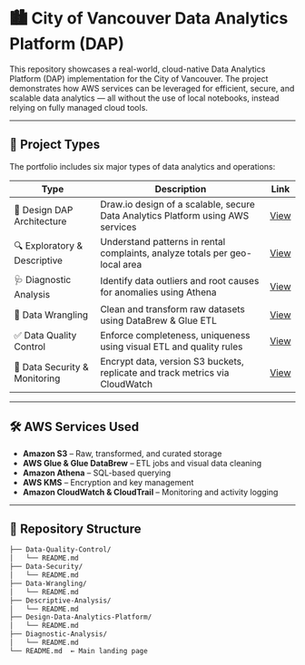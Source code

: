 # 🏙️ City of Vancouver Data Analytics Platform (DAP)

This repository showcases a real-world, cloud-native Data Analytics Platform (DAP) implementation for the City of Vancouver. The project demonstrates how AWS services can be leveraged for efficient, secure, and scalable data analytics — all without the use of local notebooks, instead relying on fully managed cloud tools.

---

## 🚀 Project Types

The portfolio includes six major types of data analytics and operations:

| Type                           | Description                                                                                          | Link |
|--------------------------------|------------------------------------------------------------------------------------------------------|------|
| 🧱 Design DAP Architecture      | Draw.io design of a scalable, secure Data Analytics Platform using AWS services                    | [View](./Design-Data-Analytics-Platform/README.md) |
| 🔍 Exploratory & Descriptive   | Understand patterns in rental complaints, analyze totals per geo-local area                         | [View](./Descriptive-Analysis/README.md) |
| 🩺 Diagnostic Analysis          | Identify data outliers and root causes for anomalies using Athena                                   | [View](./Diagnostic-Analysis/README.md) |
| 🧹 Data Wrangling               | Clean and transform raw datasets using DataBrew & Glue ETL                                          | [View](./Data-Wrangling/README.md) |
| ✅ Data Quality Control         | Enforce completeness, uniqueness using visual ETL and quality rules                                 | [View](./Data-Quality-Control/README.md) |
| 🔐 Data Security & Monitoring   | Encrypt data, version S3 buckets, replicate and track metrics via CloudWatch                        | [View](./Data-Security/README.md) |

---

## 🛠️ AWS Services Used

- **Amazon S3** – Raw, transformed, and curated storage
- **AWS Glue & Glue DataBrew** – ETL jobs and visual data cleaning
- **Amazon Athena** – SQL-based querying
- **AWS KMS** – Encryption and key management
- **Amazon CloudWatch & CloudTrail** – Monitoring and activity logging

---

## 📂 Repository Structure

```bash
├── Data-Quality-Control/
│   └── README.md
├── Data-Security/
│   └── README.md
├── Data-Wrangling/
│   └── README.md
├── Descriptive-Analysis/
│   └── README.md
├── Design-Data-Analytics-Platform/
│   └── README.md
├── Diagnostic-Analysis/
│   └── README.md
└── README.md  ← Main landing page
